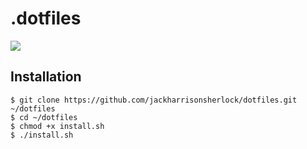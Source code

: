 # .dotfiles


![](https://cl.ly/q5lE/Image%202018-03-11%20at%209.13.43%20AM.png)

## Installation 

```
$ git clone https://github.com/jackharrisonsherlock/dotfiles.git ~/dotfiles
$ cd ~/dotfiles
$ chmod +x install.sh
$ ./install.sh
```
